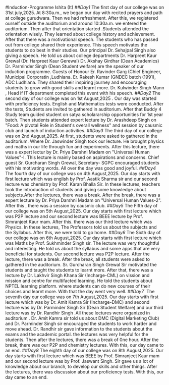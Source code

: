 #Induction-Programme
Ishita (It)
*##Day1*
The first day of our college was on 31st july,2025. At 8:30a.m., we began our day with recited prayers and path at college gurudwara. Then we had refreshment. After this, we registered ourself outside the auditorium and around 10:30a.m. we entered the auditorium. Then after that  orientation started .Students attended the orientation wisely. They learned about college history and achievement.
After that there was a motivational speech. The students who has passed out from college shared their experience. This speech motivates the students to do best in their studies.
Our principal Dr. Sehajpal Singh also giving a speech. He told us about college departments
Dr. Harpreet Kaur Grewal (Dr. Harpreet Kaur Gerewal)
Dr. Akshay Girdhar (Dean Academics)
Dr. Parminder Singh (Dean Student welfare) are the speaker of our induction programme. 
Guests of Honour
Er. Ravinder Garg (Chief Engineer, Municipal Corporatin ,Ludhiana.
Er. Rakesh Kumar (GNDEC batch (1991), ADC Ludhiana. 
They shared their inspiring journey and encouraging students to grow with good skills and learnt more.
Dr. Kulwinder Singh Mann , Head if IT department completed this event with his speech.
*##Day2*
The second day of our college was on 1st August,2025 . Our day was started with proficiency tests. English and Mathematics tests were conducted. After the tests, Students are invited to gathered in auditorium. After that Buddy 4 Study team guided student on satya scholararship opportunities for 1st year batch.
Then students attended expert lecture by Dr. Arashdeep Singh on "Food: A pivotal Role in Student's overall wellness" and session by causmic club and launch of induction activities.
*##Day3*
The third day of our college was on 2nd August,2025. At first, students were asked to gathered in the auditorium. Where Dr. Jaswinder Singh took our lecture. He brought physics and maths in our life through fun and experiments. After this lecture, there was a expert lectur by Dr. Priya Darshni Madam on "Universal Human Values"-I. This lecture is mainly based on aspirations and concerns.
Chief guest Sr. Gurcharan Singh Grewal, Secretary- SGPC encouraged students with his motivating words. All over the day was good and joyful.
*##Day4*
The fourth day of our college was on 4th August,2025. Our day starts with first lecture which was english by Prof. Aastik Sharma sir and our second lecture was chemistry by Prof. Karan Bhalla Sir. In these lectures, teachers took the introduction of students and giving some knowledge about subjects.After the lectures, there was a break. After the break, there was a expert lecture by Dr. Priya Darshni Madam on "Universal Human Values-2". After this , there was a session by causmic club.
*##Day5*
The Fifth day of our college was on 5th August,2025. Our day starts with first lecture which was P2P lecture and our second lecture was BEEE lecture by Prof. Simranjeet Kaur mam. After this. there was our third lecture which was Physics. In these lectures, The Professors told us about the subjects and the Syllabus. After this, we were told to go home.
*##Day6*
The Sixth day of our college was on 6th August,2025. Our day starts with first lecture which was Maths by Prof. Sukhminder Singh sir. The lecture was very thoughtful and interesting. He told us about the syllabus and some apps that are very beneficial for students. Our second lecture was P2P lecture. After the lecture, there was a break. After the break, all students were asked to gathered in the auditorium. Sr. Gurcharan Singh Grewal Sir motivated the students and taught the students to learnt more. After that, there was a lecture by Dr. Lakhvir Singh Khana Sir (Incharge-CML) on vission and mission and centre for multifacted learning. He told the students about NPTEL learning platform. where students can do new courses of their choices and learnt more. With that the day went very well.
*##Day7`*
The seventh day our college was on 7th August,2025. Our day starts with first lecture which was by Dr. Amit Kamra Sir (Incharge-DMC) and second lecture was by Dr. Parminder Singh Sir (Dean Student Welfare) and our third lecture was by Dr. Randhir Singh .All these lectures were organized in auditorium . Dr. Amit Kamra sir told us about DMC (Digital Marketing Club) and Dr. Parminder Singh sir encouraged the students to work harder and move ahead. Dr. Randhir sir gave information to the students about the exams and the academic portal. the lectures was very helpful for the students. Then after the lectures, there was a break of 0ne hour. After the break, there was our P2P and chemistry lectures. With this, our day came to an end.
*##Day8*
The eighth day of our college was on 8th August,2025. Our day starts with first lecture which was BEEE by Prof. Simranjeet Kaur mam and our second lecture was by Prof. Jaswant Singh. Sir gave us a lot of knowledge about our branch, to develop our skills and other things. After the lectures, there was discussion about our proficiency tests. With this, our day came to an end. 
